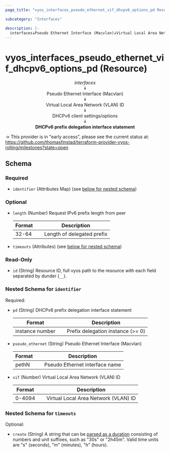 ```yaml
---
page_title: "vyos_interfaces_pseudo_ethernet_vif_dhcpv6_options_pd Resource - vyos"

subcategory: "Interfaces"

description: |- 
  interfaces⯯Pseudo Ethernet Interface (Macvlan)⯯Virtual Local Area Network (VLAN) ID⯯DHCPv6 client settings/options⯯DHCPv6 prefix delegation interface statement
---
```


# vyos_interfaces_pseudo_ethernet_vif_dhcpv6_options_pd (Resource)
<center>

*interfaces*  
⯯  
Pseudo Ethernet Interface (Macvlan)  
⯯  
Virtual Local Area Network (VLAN) ID  
⯯  
DHCPv6 client settings/options  
⯯  
**DHCPv6 prefix delegation interface statement**


</center>

-> This provider is in "early access", please see the current status at: https://github.com/thomasfinstad/terraform-provider-vyos-rolling/milestones?state=open

## Schema

### Required

- `identifier` (Attributes Map) (see [below for nested schema](#nestedatt--identifier))

### Optional

- `length` (Number) Request IPv6 prefix length from peer

    |Format  &emsp;|Description                 |
    |----------|------------------------------|
    |32-64   &emsp;|Length of delegated prefix  |
- `timeouts` (Attributes) (see [below for nested schema](#nestedatt--timeouts))

### Read-Only

- `id` (String) Resource ID, full vyos path to the resource with each field separated by dunder (`__`).

<a id="nestedatt--identifier"></a>
### Nested Schema for `identifier`

Required:

- `pd` (String) DHCPv6 prefix delegation interface statement

    |Format           &emsp;|Description                        |
    |-------------------|-------------------------------------|
    |instance number  &emsp;|Prefix delegation instance (&gt;= 0)  |
- `pseudo_ethernet` (String) Pseudo Ethernet Interface (Macvlan)

    |Format  &emsp;|Description                     |
    |----------|----------------------------------|
    |pethN   &emsp;|Pseudo Ethernet interface name  |
- `vif` (Number) Virtual Local Area Network (VLAN) ID

    |Format  &emsp;|Description                           |
    |----------|----------------------------------------|
    |0-4094  &emsp;|Virtual Local Area Network (VLAN) ID  |


<a id="nestedatt--timeouts"></a>
### Nested Schema for `timeouts`

Optional:

- `create` (String) A string that can be [parsed as a duration](https://pkg.go.dev/time#ParseDuration) consisting of numbers and unit suffixes, such as &#34;30s&#34; or &#34;2h45m&#34;. Valid time units are &#34;s&#34; (seconds), &#34;m&#34; (minutes), &#34;h&#34; (hours).  

